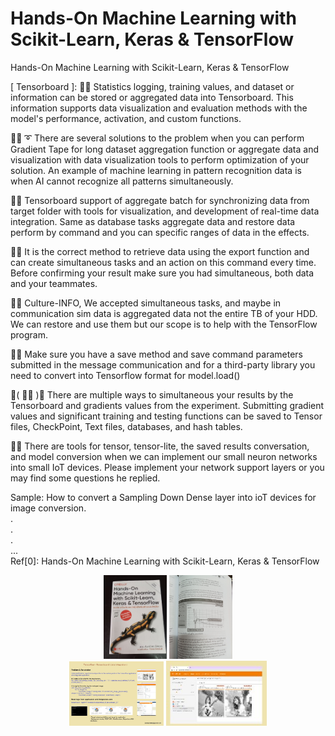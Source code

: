 # Hands-On Machine Learning with Scikit-Learn, Keras & TensorFlow
Hands-On Machine Learning with Scikit-Learn, Keras & TensorFlow

[ Tensorboard ]: 🧸💬 Statistics logging, training values, and dataset or information can be stored or aggregated data into Tensorboard. This information supports data visualization and evaluation methods with the model's performance, activation, and custom functions. </br>

🐑💬 ➰ There are several solutions to the problem when you can perform Gradient Tape for long dataset aggregation function or aggregate data and visualization with data visualization tools to perform optimization of your solution. An example of machine learning in pattern recognition data is when AI cannot recognize all patterns simultaneously.</br>

🐐💬 Tensorboard support of aggregate batch for synchronizing data from target folder with tools for visualization, and development of real-time data integration. Same as database tasks aggregate data and restore data perform by command and you can specific ranges of data in the effects. </br>

🤠💬 It is the correct method to retrieve data using the export function and can create simultaneous tasks and an action on this command every time. Before confirming your result make sure you had simultaneous, both data and your teammates. </br>

🐯💬 Culture-INFO, We accepted simultaneous tasks, and maybe in communication sim data is aggregated data not the entire TB of your HDD. We can restore and use them but our scope is to help with the TensorFlow program. </br>

🦤💬 Make sure you have a save method and save command parameters submitted in the message communication and for a third-party library you need to convert into Tensorflow format for model.load() </br>

💃( 👩‍🏫 )💬 There are multiple ways to simultaneous your results by the Tensorboard and gradients values from the experiment. Submitting gradient values and significant training and testing functions can be saved to Tensor files, CheckPoint, Text files, databases, and hash tables. </br>

🦁💬 There are tools for tensor, tensor-lite, the saved results conversation, and model conversion when we can implement our small neuron networks into small IoT devices. Please implement your network support layers or you may find some questions he replied. </br>

Sample: How to convert a Sampling Down Dense layer into ioT devices for image conversion. </br>
. </br>
. </br>
. </br>
... </br>
Ref[0]: Hands-On Machine Learning with Scikit-Learn, Keras & TensorFlow </br>

<p align="center" width="100%">
    <img width="20%" src="https://github.com/jkaewprateep/Reading-notes/blob/main/0108.jpg"> 
    <img width="20%" src="https://github.com/jkaewprateep/Reading-notes/blob/main/0109.jpg"> </br>
    <img width="30%" src="https://github.com/jkaewprateep/Reading-notes/blob/main/0110.jpg"> 
    <img width="31.8%" src="https://github.com/jkaewprateep/Reading-notes/blob/main/0111.jpg">  
</p>
